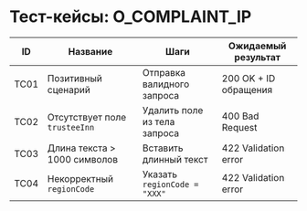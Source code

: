 # Тест-кейсы: O_COMPLAINT_IP

| ID   | Название                              | Шаги                                          | Ожидаемый результат                  |
|------|----------------------------------------|-----------------------------------------------|--------------------------------------|
| TC01 | Позитивный сценарий                   | Отправка валидного запроса                    | 200 OK + ID обращения                |
| TC02 | Отсутствует поле `trusteeInn`         | Удалить поле из тела запроса                  | 400 Bad Request                      |
| TC03 | Длина текста > 1000 символов          | Вставить длинный текст                        | 422 Validation error                 |
| TC04 | Некорректный `regionCode`             | Указать `regionCode = "XXX"`                  | 422 Validation error                 |
